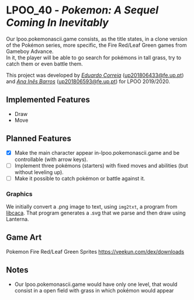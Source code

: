 # LPOO_40 - *Pokemon: A Sequel Coming In Inevitably*

Our lpoo.pokemonascii.game consists, as the title states, in a clone version of the Pokémon series, more specific, the Fire Red/Leaf Green games from Gameboy Advance.  
In it, the player will be able to go search for pokémons in tall grass, try to catch them or even battle them.

This project was developed by [*Eduardo Correia*](https://github.com/educorreia932) (up201806433@fe.up.pt) and [*Ana Inês Barros*](https://github.com/anaines14) (up201806593@fe.up.pt) for LPOO 2019/2020.

## Implemented Features

- Draw
- Move

## Planned Features

- [x] Make the main character appear in-lpoo.pokemonascii.game and be controllable (with arrow keys).  
- [ ] Implement three pokémons (starters) with fixed moves and abilities (but without leveling up).
- [ ] Make it possible to catch pokémon or battle against it.

### Graphics

We initially convert a .png image to text, using `img2txt`, a program from [libcaca](http://caca.zoy.org/wiki/libcaca). That program generates a .svg that we parse and then draw using Lanterna.

## Game Art

Pokemon Fire Red/Leaf Green Sprites https://veekun.com/dex/downloads

## Notes

- Our lpoo.pokemonascii.game would have only one level, that would consist in a open field with grass in which pokémon would appear